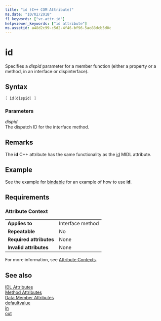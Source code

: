 ```yaml
---
title: "id (C++ COM Attribute)"
ms.date: "10/02/2018"
f1_keywords: ["vc-attr.id"]
helpviewer_keywords: ["id attribute"]
ms.assetid: a48d2c99-c5d2-4f46-bf96-5ac88dcb5d0c
---
```

# id

Specifies a *dispid* parameter for a member function (either a property or a method, in an interface or dispinterface).

## Syntax

```cpp
[ id(dispid) ]
```

### Parameters

*dispid*<br/>
The dispatch ID for the interface method.

## Remarks

The **id** C++ attribute has the same functionality as the [id](/windows/desktop/Midl/id) MIDL attribute.

## Example

See the example for [bindable](bindable.md) for an example of how to use **id**.

## Requirements

### Attribute Context

|||
|-|-|
|**Applies to**|Interface method|
|**Repeatable**|No|
|**Required attributes**|None|
|**Invalid attributes**|None|

For more information, see [Attribute Contexts](cpp-attributes-com-net.md#contexts).

## See also

[IDL Attributes](idl-attributes.md)<br/>
[Method Attributes](method-attributes.md)<br/>
[Data Member Attributes](data-member-attributes.md)<br/>
[defaultvalue](defaultvalue.md)<br/>
[in](in-cpp.md)<br/>
[out](out-cpp.md)
